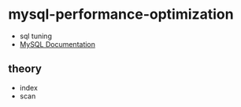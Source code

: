 # mysql-performance-optimization
- sql tuning
- [MySQL Documentation](https://dev.mysql.com/doc/refman/8.4/en/)

## theory
- index
- scan
